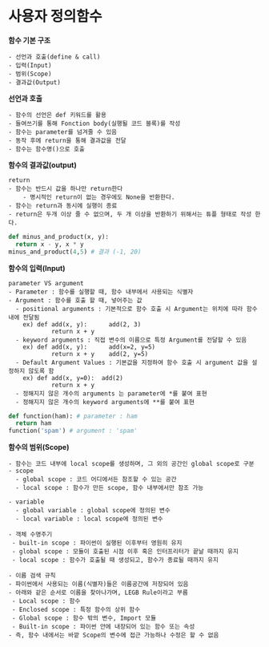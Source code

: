 # **사용자 정의함수**
**함수 기본 구조**

    - 선언과 호출(define & call)
    - 입력(Input)
    - 범위(Scope)
    - 결과값(Output)

**선언과 호출**

    - 함수의 선언은 def 키워드를 활용
    - 들여쓰기를 통해 Fonction body(실행될 코드 블록)를 작성
    - 함수는 parameter를 넘겨줄 수 있음
    - 동작 후에 return을 통해 결과값을 전달
    - 함수는 함수명()으로 호출

**함수의 결과값(output)**

    return
    - 함수는 반드시 값을 하나만 return한다
        - 명시적인 return이 없는 경우에도 None을 반환한다.
    - 함수는 return과 동시에 실행이 종료
    - return은 두개 이상 줄 수 없으며, 두 개 이상을 반환하기 위해서는 튜플 형태로 작성 한다.

```python
def minus_and_product(x, y):
  return x - y, x * y
minus_and_product(4,5) # 결과 (-1, 20)
```

**함수의 입력(Input)**

    parameter VS argument
    - Parameter : 함수를 실행할 때, 함수 내부에서 사용되는 식별자
    - Argument : 함수를 호출 할 때, 넣어주는 값
      - positional arguments : 기본적으로 함수 호출 시 Argument는 위치에 따라 함수 내에 전달됨
        ex) def add(x, y):      add(2, 3)
                return x + y
      - keyword arguments : 직접 변수의 이름으로 특정 Argument를 전달할 수 있음
        ex) def add(x, y):      add(x=2, y=5)
                return x + y    add(2, y=5)
      - Default Argument Values : 기본값을 지정하여 함수 호출 시 argument 값을 설정하지 않도록 함
        ex) def add(x, y=0):  add(2)
                return x + y
      - 정해지지 않은 개수의 arguments 는 parameter에 *를 붙여 표현
      - 정해지지 않은 개수의 keyword arguments에 **를 붙여 표현

```python
def function(ham): # parameter : ham
  return ham
function('spam') # argument : 'spam'
```

**함수의 범위(Scope)**

    - 함수는 코드 내부에 local scope를 생성하며, 그 외의 공간인 global scope로 구분
    - scope
      - global scope : 코드 어디에서든 참조할 수 있는 공간
      - local scope : 함수가 만든 scope, 함수 내부에서만 참조 가능

    - variable
      - global variable : global scope에 정의된 변수
      - local variable : local scope에 정의된 변수

    - 객체 수명주기
     - built-in scope : 파이썬이 실행된 이후부터 영원히 유지
     - global scope : 모듈이 호출된 시점 이후 혹은 인터프리터가 끝날 때까지 유지
     - local scope : 함수가 호출될 때 생성되고, 함수가 종료될 때까지 유지

    - 이름 검색 규칙
    - 파이썬에서 사용되는 이름(식별자)들은 이름공간에 저장되어 있음
    - 아래와 같은 순서로 이름을 찾아나가며, LEGB Rule이라고 부름
     - Local scope : 함수
     - Enclosed scope : 특정 함수의 상위 함수
     - Global scope : 함수 밖의 변수, Import 모듈
     - Built-in scope : 파이썬 안에 내장되어 있는 함수 또는 속성
    - 즉, 함수 내에서는 바깥 Scope의 변수에 접근 가능하나 수정은 할 수 없음


